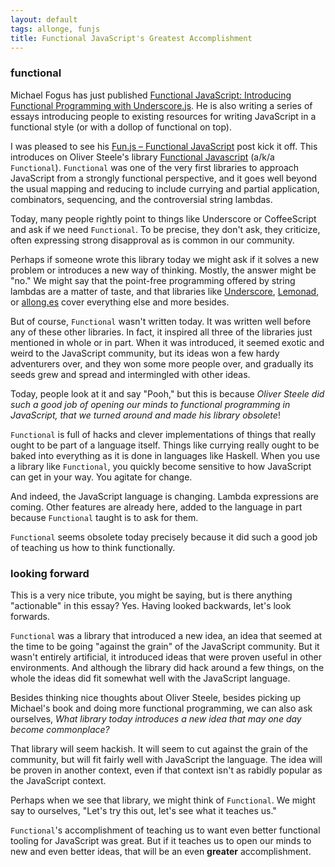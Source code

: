 ```yaml
---
layout: default
tags: allonge, funjs
title: Functional JavaScript's Greatest Accomplishment
---
```


### functional

Michael Fogus has just published [Functional JavaScript: Introducing Functional Programming with Underscore.js][fju]. He is also writing a series of essays introducing people to existing resources for writing JavaScript in a functional style (or with a dollop of functional on top).

[fju]: http://www.amazon.com/gp/product/1449360726/ref=as_li_ss_tl?ie=UTF8&camp=1789&creative=390957&creativeASIN=1449360726&linkCode=as2&tag=raganwald001-20

I was pleased to see his [Fun.js – Functional JavaScript](http://blog.fogus.me/2013/05/29/fun-js-pt-1-functional-javascript/) post kick it off. This introduces on Oliver Steele's library [Functional Javascript][osfj] (a/k/a `Functional`). `Functional` was one of the very first libraries to approach JavaScript from a strongly functional perspective, and it goes well beyond the usual mapping and reducing to include currying and partial application, combinators, sequencing, and the controversial string lambdas.

[osfj]: http://osteele.com/sources/javascript/functional/

Today, many people rightly point to things like Underscore or CoffeeScript and ask if we need `Functional`. To be precise, they don't ask, they criticize, often expressing strong disapproval as is common in our community.

Perhaps if someone wrote this library today we might ask if it solves a new problem or introduces a new way of thinking. Mostly, the answer might be "no." We might say that the point-free programming offered by string lambdas are a matter of taste, and that libraries like [Underscore](http://underscorejs.org), [Lemonad](https://github.com/fogus/lemonad), or [allong.es](http://allong.es) cover everything else and more besides.

But of course, `Functional` wasn't written today. It was written well before any of these other libraries. In fact, it inspired all three of the libraries just mentioned in whole or in part. When it was introduced, it seemed exotic and weird to the JavaScript community, but its ideas won a few hardy adventurers over, and they won some more people over, and gradually its seeds grew and spread and intermingled with other ideas.

Today, people look at it and say "Pooh," but this is because *Oliver Steele did such a good job of opening our minds to functional programming in JavaScript, that we turned around and made his library obsolete*!

`Functional` is full of hacks and clever implementations of things that really ought to be part of a language itself. Things like currying really ought to be baked into everything as it is done in languages like Haskell. When you use a library like `Functional`, you quickly become sensitive to how JavaScript can get in your way. You agitate for change.

And indeed, the JavaScript language is changing. Lambda expressions are coming. Other features are already here, added to the language in part because `Functional` taught is to ask for them.

`Functional` seems obsolete today precisely because it did such a good job of teaching us how to think functionally.

### looking forward

This is a very nice tribute, you might be saying, but is there anything "actionable" in this essay? Yes. Having looked backwards, let's look forwards.

`Functional` was a library that introduced a new idea, an idea that seemed at the time to be going "against the grain" of the JavaScript community. But it wasn't entirely artificial, it introduced ideas that were proven useful in other environments. And although the library did hack around a few things, on the whole the ideas did fit somewhat well with the JavaScript language.

Besides thinking nice thoughts about Oliver Steele, besides picking up Michael's book and doing more functional programming, we can also ask ourselves, *What library today introduces a new idea that may one day become commonplace?*

That library will seem hackish. It will seem to cut against the grain of the community, but will fit fairly well with JavaScript the language. The idea will be proven in another context, even if that context isn't as rabidly popular as the JavaScript context.

Perhaps when we see that library, we might think of `Functional`. We might say to ourselves, "Let's try this out, let's see what it teaches us."

`Functional`'s accomplishment of teaching us to want even better functional tooling for JavaScript was great. But if it teaches us to open our minds to new and even better ideas, that will be an even **greater** accomplishment.